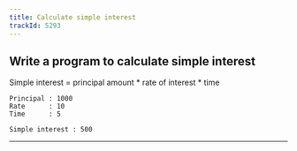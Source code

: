 ```yaml
---
title: Calculate simple interest
trackId: 5293
---
```


## Write a program to calculate simple interest

Simple interest = principal amount * rate of interest * time

```
Principal : 1000
Rate      : 10
Time      : 5

Simple interest : 500
```

---
